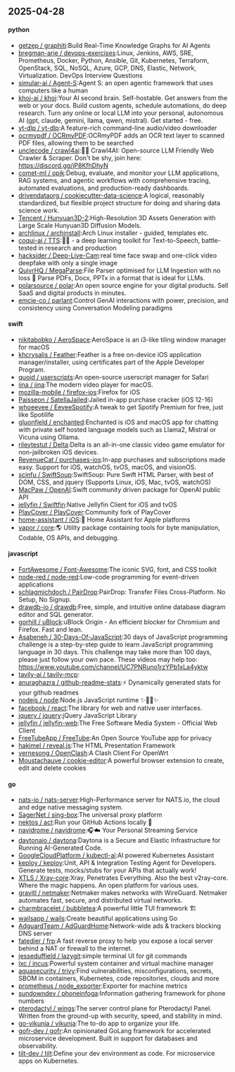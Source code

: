 ## 2025-04-28

#### python
* [getzep / graphiti](https://github.com/getzep/graphiti):Build Real-Time Knowledge Graphs for AI Agents
* [bregman-arie / devops-exercises](https://github.com/bregman-arie/devops-exercises):Linux, Jenkins, AWS, SRE, Prometheus, Docker, Python, Ansible, Git, Kubernetes, Terraform, OpenStack, SQL, NoSQL, Azure, GCP, DNS, Elastic, Network, Virtualization. DevOps Interview Questions
* [simular-ai / Agent-S](https://github.com/simular-ai/Agent-S):Agent S: an open agentic framework that uses computers like a human
* [khoj-ai / khoj](https://github.com/khoj-ai/khoj):Your AI second brain. Self-hostable. Get answers from the web or your docs. Build custom agents, schedule automations, do deep research. Turn any online or local LLM into your personal, autonomous AI (gpt, claude, gemini, llama, qwen, mistral). Get started - free.
* [yt-dlp / yt-dlp](https://github.com/yt-dlp/yt-dlp):A feature-rich command-line audio/video downloader
* [ocrmypdf / OCRmyPDF](https://github.com/ocrmypdf/OCRmyPDF):OCRmyPDF adds an OCR text layer to scanned PDF files, allowing them to be searched
* [unclecode / crawl4ai](https://github.com/unclecode/crawl4ai):🚀🤖 Crawl4AI: Open-source LLM Friendly Web Crawler & Scraper. Don't be shy, join here: https://discord.gg/jP8KfhDhyN
* [comet-ml / opik](https://github.com/comet-ml/opik):Debug, evaluate, and monitor your LLM applications, RAG systems, and agentic workflows with comprehensive tracing, automated evaluations, and production-ready dashboards.
* [drivendataorg / cookiecutter-data-science](https://github.com/drivendataorg/cookiecutter-data-science):A logical, reasonably standardized, but flexible project structure for doing and sharing data science work.
* [Tencent / Hunyuan3D-2](https://github.com/Tencent/Hunyuan3D-2):High-Resolution 3D Assets Generation with Large Scale Hunyuan3D Diffusion Models.
* [archlinux / archinstall](https://github.com/archlinux/archinstall):Arch Linux installer - guided, templates etc.
* [coqui-ai / TTS](https://github.com/coqui-ai/TTS):🐸💬 - a deep learning toolkit for Text-to-Speech, battle-tested in research and production
* [hacksider / Deep-Live-Cam](https://github.com/hacksider/Deep-Live-Cam):real time face swap and one-click video deepfake with only a single image
* [QuivrHQ / MegaParse](https://github.com/QuivrHQ/MegaParse):File Parser optimised for LLM Ingestion with no loss 🧠 Parse PDFs, Docx, PPTx in a format that is ideal for LLMs.
* [polarsource / polar](https://github.com/polarsource/polar):An open source engine for your digital products. Sell SaaS and digital products in minutes.
* [emcie-co / parlant](https://github.com/emcie-co/parlant):Control GenAI interactions with power, precision, and consistency using Conversation Modeling paradigms

#### swift
* [nikitabobko / AeroSpace](https://github.com/nikitabobko/AeroSpace):AeroSpace is an i3-like tiling window manager for macOS
* [khcrysalis / Feather](https://github.com/khcrysalis/Feather):Feather is a free on-device iOS application manager/installer, using certificates part of the Apple Developer Program.
* [quoid / userscripts](https://github.com/quoid/userscripts):An open-source userscript manager for Safari
* [iina / iina](https://github.com/iina/iina):The modern video player for macOS.
* [mozilla-mobile / firefox-ios](https://github.com/mozilla-mobile/firefox-ios):Firefox for iOS
* [Paisseon / SatellaJailed](https://github.com/Paisseon/SatellaJailed):Jailed in-app purchase cracker (iOS 12-16)
* [whoeevee / EeveeSpotify](https://github.com/whoeevee/EeveeSpotify):A tweak to get Spotify Premium for free, just like Spotilife
* [gluonfield / enchanted](https://github.com/gluonfield/enchanted):Enchanted is iOS and macOS app for chatting with private self hosted language models such as Llama2, Mistral or Vicuna using Ollama.
* [rileytestut / Delta](https://github.com/rileytestut/Delta):Delta is an all-in-one classic video game emulator for non-jailbroken iOS devices.
* [RevenueCat / purchases-ios](https://github.com/RevenueCat/purchases-ios):In-app purchases and subscriptions made easy. Support for iOS, watchOS, tvOS, macOS, and visionOS.
* [scinfu / SwiftSoup](https://github.com/scinfu/SwiftSoup):SwiftSoup: Pure Swift HTML Parser, with best of DOM, CSS, and jquery (Supports Linux, iOS, Mac, tvOS, watchOS)
* [MacPaw / OpenAI](https://github.com/MacPaw/OpenAI):Swift community driven package for OpenAI public API
* [jellyfin / Swiftfin](https://github.com/jellyfin/Swiftfin):Native Jellyfin Client for iOS and tvOS
* [PlayCover / PlayCover](https://github.com/PlayCover/PlayCover):Community fork of PlayCover
* [home-assistant / iOS](https://github.com/home-assistant/iOS):📱 Home Assistant for Apple platforms
* [vapor / core](https://github.com/vapor/core):🌎 Utility package containing tools for byte manipulation, Codable, OS APIs, and debugging.

#### javascript
* [FortAwesome / Font-Awesome](https://github.com/FortAwesome/Font-Awesome):The iconic SVG, font, and CSS toolkit
* [node-red / node-red](https://github.com/node-red/node-red):Low-code programming for event-driven applications
* [schlagmichdoch / PairDrop](https://github.com/schlagmichdoch/PairDrop):PairDrop: Transfer Files Cross-Platform. No Setup, No Signup.
* [drawdb-io / drawdb](https://github.com/drawdb-io/drawdb):Free, simple, and intuitive online database diagram editor and SQL generator.
* [gorhill / uBlock](https://github.com/gorhill/uBlock):uBlock Origin - An efficient blocker for Chromium and Firefox. Fast and lean.
* [Asabeneh / 30-Days-Of-JavaScript](https://github.com/Asabeneh/30-Days-Of-JavaScript):30 days of JavaScript programming challenge is a step-by-step guide to learn JavaScript programming language in 30 days. This challenge may take more than 100 days, please just follow your own pace. These videos may help too: https://www.youtube.com/channel/UC7PNRuno1rzYPb1xLa4yktw
* [tavily-ai / tavily-mcp](https://github.com/tavily-ai/tavily-mcp):
* [anuraghazra / github-readme-stats](https://github.com/anuraghazra/github-readme-stats):⚡ Dynamically generated stats for your github readmes
* [nodejs / node](https://github.com/nodejs/node):Node.js JavaScript runtime ✨🐢🚀✨
* [facebook / react](https://github.com/facebook/react):The library for web and native user interfaces.
* [jquery / jquery](https://github.com/jquery/jquery):jQuery JavaScript Library
* [jellyfin / jellyfin-web](https://github.com/jellyfin/jellyfin-web):The Free Software Media System - Official Web Client
* [FreeTubeApp / FreeTube](https://github.com/FreeTubeApp/FreeTube):An Open Source YouTube app for privacy
* [hakimel / reveal.js](https://github.com/hakimel/reveal.js):The HTML Presentation Framework
* [vernesong / OpenClash](https://github.com/vernesong/OpenClash):A Clash Client For OpenWrt
* [Moustachauve / cookie-editor](https://github.com/Moustachauve/cookie-editor):A powerful browser extension to create, edit and delete cookies

#### go
* [nats-io / nats-server](https://github.com/nats-io/nats-server):High-Performance server for NATS.io, the cloud and edge native messaging system.
* [SagerNet / sing-box](https://github.com/SagerNet/sing-box):The universal proxy platform
* [nektos / act](https://github.com/nektos/act):Run your GitHub Actions locally 🚀
* [navidrome / navidrome](https://github.com/navidrome/navidrome):🎧☁️ Your Personal Streaming Service
* [daytonaio / daytona](https://github.com/daytonaio/daytona):Daytona is a Secure and Elastic Infrastructure for Running AI-Generated Code.
* [GoogleCloudPlatform / kubectl-ai](https://github.com/GoogleCloudPlatform/kubectl-ai):AI powered Kubernetes Assistant
* [keploy / keploy](https://github.com/keploy/keploy):Unit, API & Integration Testing Agent for Developers. Generate tests, mocks/stubs for your APIs that actually work!
* [XTLS / Xray-core](https://github.com/XTLS/Xray-core):Xray, Penetrates Everything. Also the best v2ray-core. Where the magic happens. An open platform for various uses.
* [gravitl / netmaker](https://github.com/gravitl/netmaker):Netmaker makes networks with WireGuard. Netmaker automates fast, secure, and distributed virtual networks.
* [charmbracelet / bubbletea](https://github.com/charmbracelet/bubbletea):A powerful little TUI framework 🏗
* [wailsapp / wails](https://github.com/wailsapp/wails):Create beautiful applications using Go
* [AdguardTeam / AdGuardHome](https://github.com/AdguardTeam/AdGuardHome):Network-wide ads & trackers blocking DNS server
* [fatedier / frp](https://github.com/fatedier/frp):A fast reverse proxy to help you expose a local server behind a NAT or firewall to the internet.
* [jesseduffield / lazygit](https://github.com/jesseduffield/lazygit):simple terminal UI for git commands
* [lxc / incus](https://github.com/lxc/incus):Powerful system container and virtual machine manager
* [aquasecurity / trivy](https://github.com/aquasecurity/trivy):Find vulnerabilities, misconfigurations, secrets, SBOM in containers, Kubernetes, code repositories, clouds and more
* [prometheus / node_exporter](https://github.com/prometheus/node_exporter):Exporter for machine metrics
* [sundowndev / phoneinfoga](https://github.com/sundowndev/phoneinfoga):Information gathering framework for phone numbers
* [pterodactyl / wings](https://github.com/pterodactyl/wings):The server control plane for Pterodactyl Panel. Written from the ground-up with security, speed, and stability in mind.
* [go-vikunja / vikunja](https://github.com/go-vikunja/vikunja):The to-do app to organize your life.
* [gofr-dev / gofr](https://github.com/gofr-dev/gofr):An opinionated GoLang framework for accelerated microservice development. Built in support for databases and observability.
* [tilt-dev / tilt](https://github.com/tilt-dev/tilt):Define your dev environment as code. For microservice apps on Kubernetes.
